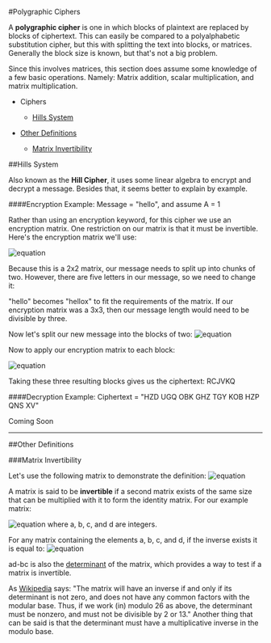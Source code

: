 #Polygraphic Ciphers

A **polygraphic cipher** is one in which blocks of plaintext are replaced by blocks of ciphertext.  This can easily be compared to a polyalphabetic substitution cipher, but this with splitting the text into blocks, or matrices.  Generally the block size is known, but that's not a big problem.

Since this involves matrices, this section does assume some knowledge of a few basic operations.  Namely: Matrix addition, scalar multiplication, and matrix multiplication.

* Ciphers
   * [Hills System](https://github.com/MovieStiles/Cryptography/tree/master/Polygraphic#hills-system)

* [Other Definitions](https://github.com/MovieStiles/Cryptography/tree/master/Polygraphic#other-definitions)
   * [Matrix Invertibility](https://github.com/MovieStiles/Cryptography/tree/master/Polygraphic#matrix-invertibility)

##Hills System

Also known as the **Hill Cipher**, it uses some linear algebra to encrypt and decrypt a message.  Besides that, it seems better to explain by example.

####Encryption Example: Message = "hello", and assume A = 1

Rather than using an encryption keyword, for this cipher we use an encryption matrix.  One restriction on our matrix is that it must be invertible.  Here's the encryption matrix we'll use:

![equation](http://latex.codecogs.com/gif.latex?\begin{bmatrix}%201%20%26%202\\%203%20%26%201%20\end{bmatrix})

Because this is a 2x2 matrix, our message needs to split up into chunks of two.  However, there are five letters in our message, so we need to change it:

"hello" becomes "hellox" to fit the requirements of the matrix.  If our encryption matrix was a 3x3, then our message length would need to be divisible by three.

Now let's split our new message into the blocks of two: ![equation](http://latex.codecogs.com/gif.latex?\begin{bmatrix}%208\\%205%20\end{bmatrix}%20\begin{bmatrix}%2012\\%2012%20\end{bmatrix}%20\begin{bmatrix}%2015\\%2024%20\end{bmatrix})

Now to apply our encryption matrix to each block:

![equation](http://latex.codecogs.com/gif.latex?\begin{bmatrix}%201%20%26%202\\%203%20%26%201%20\end{bmatrix}%20\begin{bmatrix}%208\\%205%20\end{bmatrix}%20%3D%20\begin{bmatrix}%208\\%205%20\end{bmatrix}%20\hspace{10%20mm}%20\begin{bmatrix}%201%20%26%202\\%203%20%26%201%20\end{bmatrix}%20\begin{bmatrix}%2012\\%2012%20\end{bmatrix}%20%3D%20\begin{bmatrix}%2010\\%2022%20\end{bmatrix}%20\hspace{10%20mm}%20\begin{bmatrix}%201%20%26%202\\%203%20%26%201%20\end{bmatrix}%20\begin{bmatrix}%2015\\%2024%20\end{bmatrix}%20%3D%20\begin{bmatrix}%2011\\%2017%20\end{bmatrix}%20\hspace{10%20mm})

Taking these three resulting blocks gives us the ciphertext: RCJVKQ

####Decryption Example: Ciphertext = "HZD UGQ OBK GHZ TGY KOB HZP QNS XV"

Coming Soon

---

##Other Definitions

###Matrix Invertibility

Let's use the following matrix to demonstrate the definition: ![equation](http://latex.codecogs.com/gif.latex?\begin{bmatrix}%201%20%26%202\\%203%20%26%201%20\end{bmatrix})

A matrix is said to be **invertible** if a second matrix exists of the same size that can be multiplied with it to form the identity matrix.  For our example matrix:

![equation](http://latex.codecogs.com/gif.latex?\begin{bmatrix}%20a%20%26%20b\\%20c%20%26%20d%20\end{bmatrix}%20\begin{bmatrix}%201%20%26%202\\%203%20%26%201%20\end{bmatrix}%20%3D%20\begin{bmatrix}%201%20%26%200\\%200%20%26%201%20\end{bmatrix}) where a, b, c, and d are integers.

For any matrix containing the elements a, b, c, and d, if the inverse exists it is equal to: ![equation](http://latex.codecogs.com/gif.latex?\\frac{1}{ad-bc}%20\\begin{bmatrix}%20d%20%26%20-b\\\\%20-c%20%26%20a%20\\end{bmatrix})

ad-bc is also the [determinant](http://en.wikipedia.org/wiki/Determinant) of the matrix, which provides a way to test if a matrix is invertible.

As [Wikipedia](http://en.wikipedia.org/wiki/Hill_cipher) says:  "The matrix will have an inverse if and only if its determinant is not zero, and does not have any common factors with the modular base. Thus, if we work (in) modulo 26 as above, the determinant must be nonzero, and must not be divisible by 2 or 13."  Another thing that can be said is that the determinant must have a multiplicative inverse in the modulo base.

